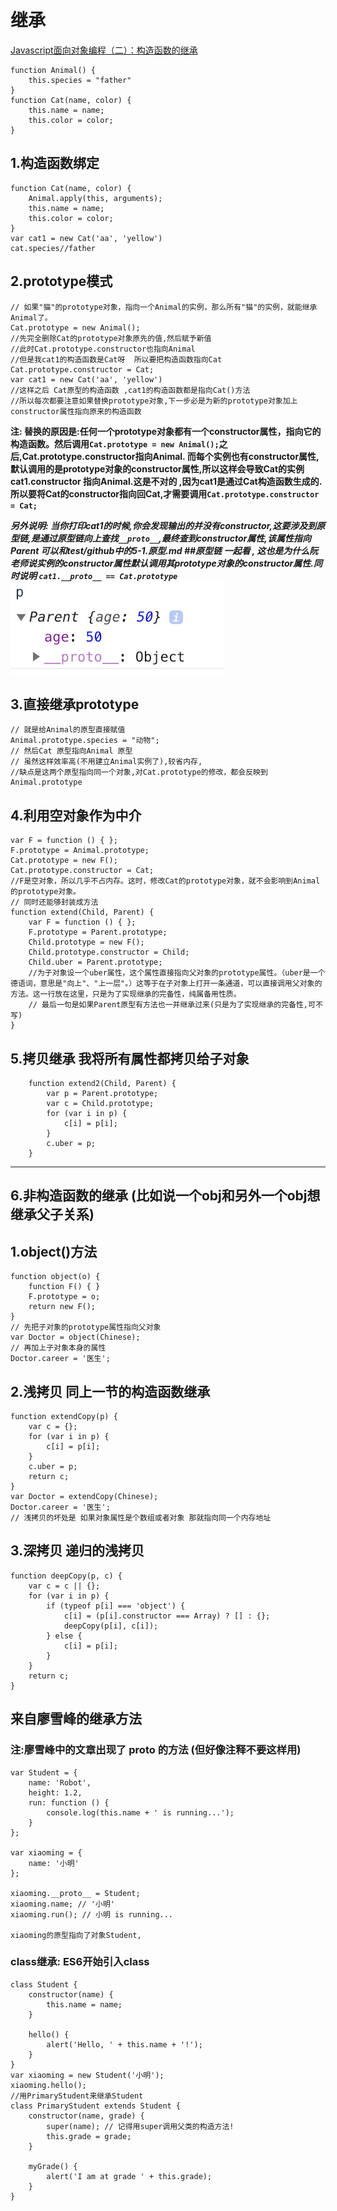 # 继承

[Javascript面向对象编程（二）：构造函数的继承](http://www.ruanyifeng.com/blog/2010/05/object-oriented_javascript_inheritance.html)

``` // 继承
function Animal() {
    this.species = "father"
}
function Cat(name, color) {
    this.name = name;
    this.color = color;
}
```

## 1.构造函数绑定

``` // call或apply方法
function Cat(name, color) {
    Animal.apply(this, arguments);
    this.name = name;
    this.color = color;
}
var cat1 = new Cat('aa', 'yellow')
cat.species//father
```

## 2.prototype模式

``` //使用prototype属性
// 如果"猫"的prototype对象，指向一个Animal的实例，那么所有"猫"的实例，就能继承Animal了。
Cat.prototype = new Animal();
//先完全删除Cat的prototype对象原先的值,然后赋予新值
//此时Cat.prototype.constructor也指向Animal
//但是我cat1的构造函数是Cat呀  所以要把构造函数指向Cat
Cat.prototype.constructor = Cat;
var cat1 = new Cat('aa', 'yellow')
//这样之后 Cat原型的构造函数 ,cat1的构造函数都是指向Cat()方法
//所以每次都要注意如果替换prototype对象,下一步必是为新的prototype对象加上constructor属性指向原来的构造函数
```

**注: 替换的原因是:任何一个prototype对象都有一个constructor属性，指向它的构造函数。然后调用`Cat.prototype = new Animal();`之后,Cat.prototype.constructor指向Animal.
而每个实例也有constructor属性,默认调用的是prototype对象的constructor属性,所以这样会导致Cat的实例cat1.constructor 指向Animal.这是不对的 ,因为cat1是通过Cat构造函数生成的.所以要将Cat的constructor指向回Cat,才需要调用`Cat.prototype.constructor = Cat;`**

***另外说明: 当你打印cat1的时候,你会发现输出的并没有constructor,这要涉及到原型链,是通过原型链向上查找`__proto__`,最终查到constructor属性,该属性指向Parent 可以和test/github中的5-1.原型.md ##原型链 一起看 , 这也是为什么阮老师说实例的constructor属性默认调用其prototype对象的constructor属性.同时说明 `cat1.__proto__ == Cat.prototype`***
![avatar](../test/github/img/5-1-6.jpeg)

## 3.直接继承prototype

```对上面方法的改进,让Cat()跳过 Animal()，直接继承Animal.prototype
// 就是给Animal的原型直接赋值
Animal.prototype.species = "动物";
// 然后Cat 原型指向Animal 原型
// 虽然这样效率高(不用建立Animal实例了),较省内存,
//缺点是这两个原型指向同一个对象,对Cat.prototype的修改，都会反映到Animal.prototype
```

## 4.利用空对象作为中介

```// 所以为了修改上述的问题 加入空对象,同时F是空对象,几乎不占内存
var F = function () { };
F.prototype = Animal.prototype;
Cat.prototype = new F();
Cat.prototype.constructor = Cat;
//F是空对象，所以几乎不占内存。这时，修改Cat的prototype对象，就不会影响到Animal的prototype对象。
// 同时还能够封装成方法
function extend(Child, Parent) {
    var F = function () { };
    F.prototype = Parent.prototype;
    Child.prototype = new F();
    Child.prototype.constructor = Child;
    Child.uber = Parent.prototype;
    //为子对象设一个uber属性，这个属性直接指向父对象的prototype属性。（uber是一个德语词，意思是"向上"、"上一层"。）这等于在子对象上打开一条通道，可以直接调用父对象的方法。这一行放在这里，只是为了实现继承的完备性，纯属备用性质。
    // 最后一句是如果Parent原型有方法也一并继承过来(只是为了实现继承的完备性,可不写)
}
```

## 5.拷贝继承 我将所有属性都拷贝给子对象

``` // 把父对象的所有属性和方法，拷贝进子对象
    function extend2(Child, Parent) {
        var p = Parent.prototype;
        var c = Child.prototype;
        for (var i in p) {
            c[i] = p[i];
        }
        c.uber = p;
    }
```

***

## 6.非构造函数的继承 (比如说一个obj和另外一个obj想继承父子关系)

## 1.object()方法

``` // 写个object函数
function object(o) {
    function F() { }
    F.prototype = o;
    return new F();
}
// 先把子对象的prototype属性指向父对象
var Doctor = object(Chinese);
// 再加上子对象本身的属性
Doctor.career = '医生';
```

## 2.浅拷贝 同上一节的构造函数继承

``` //把父对象的属性，全部拷贝给子对象
function extendCopy(p) {
    var c = {};
    for (var i in p) {
        c[i] = p[i];
    }
    c.uber = p;
    return c;
}
var Doctor = extendCopy(Chinese);
Doctor.career = '医生';
// 浅拷贝的坏处是 如果对象属性是个数组或者对象 那就指向同一个内存地址
```

## 3.深拷贝  递归的浅拷贝

``` // 深拷贝函数
function deepCopy(p, c) {
    var c = c || {};
    for (var i in p) {
        if (typeof p[i] === 'object') {
            c[i] = (p[i].constructor === Array) ? [] : {};
            deepCopy(p[i], c[i]);
        } else {
            c[i] = p[i];
        }
    }
    return c;
}
```

## 来自廖雪峰的继承方法

### **注:廖雪峰中的文章出现了 __proto__ 的方法 (但好像注释不要这样用)**

``` // 改变__proto__指向
var Student = {
    name: 'Robot',
    height: 1.2,
    run: function () {
        console.log(this.name + ' is running...');
    }
};

var xiaoming = {
    name: '小明'
};

xiaoming.__proto__ = Student;
xiaoming.name; // '小明'
xiaoming.run(); // 小明 is running...

xiaoming的原型指向了对象Student,
```

### class继承: ES6开始引入class

``` // 有点类似java的继承
class Student {
    constructor(name) {
        this.name = name;
    }

    hello() {
        alert('Hello, ' + this.name + '!');
    }
}
var xiaoming = new Student('小明');
xiaoming.hello();
//用PrimaryStudent来继承Student
class PrimaryStudent extends Student {
    constructor(name, grade) {
        super(name); // 记得用super调用父类的构造方法!
        this.grade = grade;
    }

    myGrade() {
        alert('I am at grade ' + this.grade);
    }
}
```
